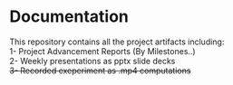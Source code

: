 # Documentation
This repository contains all the project artifacts including:\
1- Project Advancement Reports (By Milestones..)\
2- Weekly presentations as pptx slide decks \
~~3- Recorded exeperiment as .mp4 computations~~